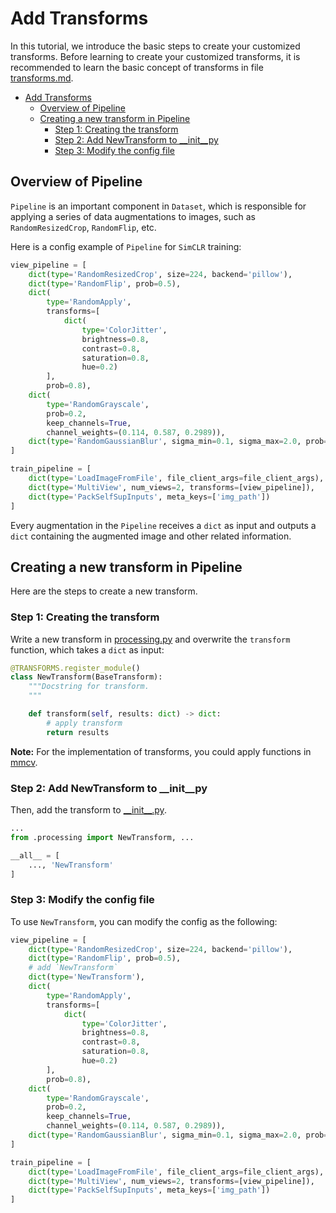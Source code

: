 # Add Transforms

In this tutorial, we introduce the basic steps to create your customized transforms. Before learning to create your customized transforms, it is recommended to learn the basic concept of transforms in file [transforms.md](transforms.md).

- [Add Transforms](#add-transforms)
  - [Overview of Pipeline](#overview-of-pipeline)
  - [Creating a new transform in Pipeline](#creating-a-new-transform-in-pipeline)
    - [Step 1: Creating the transform](#step-1-creating-the-transform)
    - [Step 2: Add NewTransform to \_\_init\_\_py](#step-2-add-newtransform-to-__init__py)
    - [Step 3: Modify the config file](#step-3-modify-the-config-file)

## Overview of Pipeline

`Pipeline` is an important component in `Dataset`, which is responsible for applying a series of data augmentations to images, such as `RandomResizedCrop`, `RandomFlip`, etc.

Here is a config example of `Pipeline` for `SimCLR` training:

```python
view_pipeline = [
    dict(type='RandomResizedCrop', size=224, backend='pillow'),
    dict(type='RandomFlip', prob=0.5),
    dict(
        type='RandomApply',
        transforms=[
            dict(
                type='ColorJitter',
                brightness=0.8,
                contrast=0.8,
                saturation=0.8,
                hue=0.2)
        ],
        prob=0.8),
    dict(
        type='RandomGrayscale',
        prob=0.2,
        keep_channels=True,
        channel_weights=(0.114, 0.587, 0.2989)),
    dict(type='RandomGaussianBlur', sigma_min=0.1, sigma_max=2.0, prob=0.5),
]

train_pipeline = [
    dict(type='LoadImageFromFile', file_client_args=file_client_args),
    dict(type='MultiView', num_views=2, transforms=[view_pipeline]),
    dict(type='PackSelfSupInputs', meta_keys=['img_path'])
]
```

Every augmentation in the `Pipeline` receives a `dict` as input and outputs a `dict` containing the augmented image and other related information.

## Creating a new transform in Pipeline

Here are the steps to create a new transform.

### Step 1: Creating the transform

Write a new transform in [processing.py](https://github.com/open-mmlab/mmselfsup/tree/dev-1.x/mmselfsup/datasets/transforms/processing.py) and overwrite the `transform` function, which takes a `dict` as input:

```python
@TRANSFORMS.register_module()
class NewTransform(BaseTransform):
    """Docstring for transform.
    """

    def transform(self, results: dict) -> dict:
        # apply transform
        return results
```

**Note:** For the implementation of transforms, you could apply functions in [mmcv](https://github.com/open-mmlab/mmcv/tree/2.x/mmcv/image).

### Step 2: Add NewTransform to \_\_init\_\_py

Then, add the transform to [\_\_init\_\_.py](https://github.com/open-mmlab/mmselfsup/blob/dev-1.x/mmselfsup/datasets/transforms/__init__.py).

```python
...
from .processing import NewTransform, ...

__all__ = [
    ..., 'NewTransform'
]
```

### Step 3: Modify the config file

To use `NewTransform`, you can modify the config as the following:

```python
view_pipeline = [
    dict(type='RandomResizedCrop', size=224, backend='pillow'),
    dict(type='RandomFlip', prob=0.5),
    # add `NewTransform`
    dict(type='NewTransform'),
    dict(
        type='RandomApply',
        transforms=[
            dict(
                type='ColorJitter',
                brightness=0.8,
                contrast=0.8,
                saturation=0.8,
                hue=0.2)
        ],
        prob=0.8),
    dict(
        type='RandomGrayscale',
        prob=0.2,
        keep_channels=True,
        channel_weights=(0.114, 0.587, 0.2989)),
    dict(type='RandomGaussianBlur', sigma_min=0.1, sigma_max=2.0, prob=0.5),
]

train_pipeline = [
    dict(type='LoadImageFromFile', file_client_args=file_client_args),
    dict(type='MultiView', num_views=2, transforms=[view_pipeline]),
    dict(type='PackSelfSupInputs', meta_keys=['img_path'])
]
```
